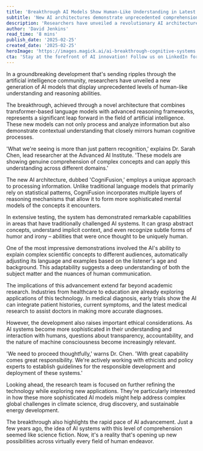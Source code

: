 ```yaml
---
title: 'Breakthrough AI Models Show Human-Like Understanding in Latest Research'
subtitle: 'New AI architectures demonstrate unprecedented comprehension abilities'
description: 'Researchers have unveiled a revolutionary AI architecture that demonstrates unprecedented human-like understanding and reasoning abilities. The new system, called CogniFusion, combines advanced language models with sophisticated reasoning frameworks, showing genuine comprehension of complex concepts and adaptive communication skills.'
author: 'David Jenkins'
read_time: '8 mins'
publish_date: '2025-02-25'
created_date: '2025-02-25'
heroImage: 'https://images.magick.ai/ai-breakthrough-cognitive-systems.jpg'
cta: 'Stay at the forefront of AI innovation! Follow us on LinkedIn for daily updates on groundbreaking developments in artificial intelligence and their impact on industry and society.'
---
```


In a groundbreaking development that's sending ripples through the artificial intelligence community, researchers have unveiled a new generation of AI models that display unprecedented levels of human-like understanding and reasoning abilities.

The breakthrough, achieved through a novel architecture that combines transformer-based language models with advanced reasoning frameworks, represents a significant leap forward in the field of artificial intelligence. These new models can not only process and analyze information but also demonstrate contextual understanding that closely mirrors human cognitive processes.

'What we're seeing is more than just pattern recognition,' explains Dr. Sarah Chen, lead researcher at the Advanced AI Institute. 'These models are showing genuine comprehension of complex concepts and can apply this understanding across different domains.'

The new AI architecture, dubbed 'CogniFusion,' employs a unique approach to processing information. Unlike traditional language models that primarily rely on statistical patterns, CogniFusion incorporates multiple layers of reasoning mechanisms that allow it to form more sophisticated mental models of the concepts it encounters.

In extensive testing, the system has demonstrated remarkable capabilities in areas that have traditionally challenged AI systems. It can grasp abstract concepts, understand implicit context, and even recognize subtle forms of humor and irony – abilities that were once thought to be uniquely human.

One of the most impressive demonstrations involved the AI's ability to explain complex scientific concepts to different audiences, automatically adjusting its language and examples based on the listener's age and background. This adaptability suggests a deep understanding of both the subject matter and the nuances of human communication.

The implications of this advancement extend far beyond academic research. Industries from healthcare to education are already exploring applications of this technology. In medical diagnosis, early trials show the AI can integrate patient histories, current symptoms, and the latest medical research to assist doctors in making more accurate diagnoses.

However, the development also raises important ethical considerations. As AI systems become more sophisticated in their understanding and interaction with humans, questions about transparency, accountability, and the nature of machine consciousness become increasingly relevant.

'We need to proceed thoughtfully,' warns Dr. Chen. 'With great capability comes great responsibility. We're actively working with ethicists and policy experts to establish guidelines for the responsible development and deployment of these systems.'

Looking ahead, the research team is focused on further refining the technology while exploring new applications. They're particularly interested in how these more sophisticated AI models might help address complex global challenges in climate science, drug discovery, and sustainable energy development.

The breakthrough also highlights the rapid pace of AI advancement. Just a few years ago, the idea of AI systems with this level of comprehension seemed like science fiction. Now, it's a reality that's opening up new possibilities across virtually every field of human endeavor.
